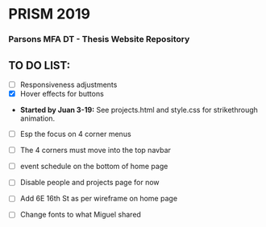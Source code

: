 # PRISM 2019
### Parsons MFA DT - Thesis Website Repository

## TO DO LIST:

- [ ] Responsiveness adjustments
- [x] Hover effects for buttons
- **Started by Juan 3-19:** See projects.html and style.css for strikethrough animation.
- [ ] Esp the focus on 4 corner menus
- [ ] The 4 corners must move into the top navbar
- [ ] event schedule on the bottom of home page
- [ ] Disable people and projects page for now
- [ ] Add 6E 16th St as per wireframe on home page
- [ ] Change fonts to what Miguel shared



